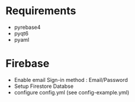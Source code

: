 # Requirements
- pyrebase4
- pyqt6
- pyaml

# Firebase
- Enable email Sign-in method : Email/Password
- Setup Firestore Databse
- configure config.yml (see config-example.yml)

